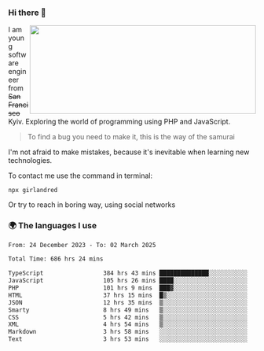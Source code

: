 ### Hi there 👋  

<img align='right' src="https://github-readme-stats.vercel.app/api?username=girlandred&count_private=true&show_icons=true&include_all_commits=true&hide_rank=true&hide_title=true&theme=buefy&card_width=300" width=460 height=180>


I am young software engineer from ~~San Francisco~~ Kyiv. Exploring the world of programming using PHP and JavaScript.


> To find a bug you need to make it, this is the way of the samurai



I'm not afraid to make mistakes, because it's inevitable when learning new technologies.

To contact me use the command in terminal:

```
npx girlandred
```

Or try to reach in boring way, using social networks


### 🌍 The languages I use

<!--START_SECTION:waka-->

```txt
From: 24 December 2023 - To: 02 March 2025

Total Time: 686 hrs 24 mins

TypeScript                 384 hrs 43 mins ██████████████░░░░░░░░░░░   56.04 %
JavaScript                 105 hrs 26 mins ████░░░░░░░░░░░░░░░░░░░░░   15.36 %
PHP                        101 hrs 9 mins  ███▓░░░░░░░░░░░░░░░░░░░░░   14.73 %
HTML                       37 hrs 15 mins  █▒░░░░░░░░░░░░░░░░░░░░░░░   05.43 %
JSON                       12 hrs 35 mins  ▒░░░░░░░░░░░░░░░░░░░░░░░░   01.84 %
Smarty                     8 hrs 49 mins   ▒░░░░░░░░░░░░░░░░░░░░░░░░   01.29 %
CSS                        5 hrs 42 mins   ▒░░░░░░░░░░░░░░░░░░░░░░░░   00.83 %
XML                        4 hrs 54 mins   ▒░░░░░░░░░░░░░░░░░░░░░░░░   00.72 %
Markdown                   3 hrs 58 mins   ░░░░░░░░░░░░░░░░░░░░░░░░░   00.58 %
Text                       3 hrs 53 mins   ░░░░░░░░░░░░░░░░░░░░░░░░░   00.57 %
```

<!--END_SECTION:waka-->
